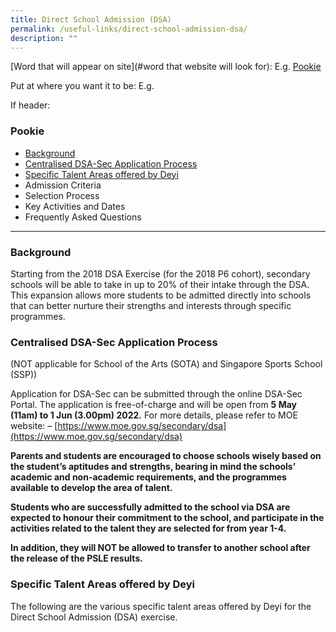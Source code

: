 ```yaml
---
title: Direct School Admission (DSA)
permalink: /useful-links/direct-school-admission-dsa/
description: ""
---
```

[Word that will appear on site](#word that website will look for):
E.g. [Pookie](#pookie)

Put at where you want it to be:
E.g. <a name="pookie"></a>

If header: 
### <a name="pookie"></a>Pookie

* [Background](#Background)
* [Centralised DSA-Sec Application Process](#CentralisedDSA-SecApplicationProcess)
* [Specific Talent Areas offered by Deyi](#SpecificTalentAreasofferedbyDeyi)
* Admission Criteria
* Selection Process
* Key Activities and Dates
* Frequently Asked Questions

________

### Background <a name="Background"></a>

Starting from the 2018 DSA Exercise (for the 2018 P6 cohort), secondary schools will be able to take in up to 20% of their intake through the DSA. This expansion allows more students to be admitted directly into schools that can better nurture their strengths and interests through specific programmes.

### Centralised DSA-Sec Application Process <a name="CentralisedDSA-SecApplicationProcess"></a>

(NOT applicable for School of the Arts (SOTA) and Singapore Sports School (SSP))
  
Application for DSA-Sec can be submitted through the online DSA-Sec Portal. The application is free-of-charge and will be open from **5 May (11am) to 1 Jun (3.00pm) 2022.** For more details, please refer to MOE website: – [https://www.moe.gov.sg/secondary/dsa](https://www.moe.gov.sg/secondary/dsa)

**Parents and students are encouraged to choose schools wisely based on the student’s aptitudes and strengths, bearing in mind the schools’ academic and non-academic requirements, and the programmes available to develop the area of talent.**
  
**Students who are successfully admitted to the school via DSA are expected to honour their commitment to the school, and participate in the activities related to the talent they are selected for from year 1-4.**
  
**In addition, they will NOT be allowed to transfer to another school after the release of the PSLE results.**

### Specific Talent Areas offered by Deyi <a name="SpecificTalentAreasofferedbyDeyi"></a>

The following are the various specific talent areas offered by Deyi for the Direct School Admission (DSA) exercise.